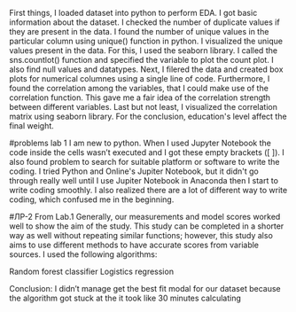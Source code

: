 First things, I loaded dataset into python to perform EDA. I got basic information about the dataset. I checked the number of duplicate values if they are present in the data. I found the number of unique values in the particular column using unique() function in python.
I visualized the unique values present in the data. For this, I used the seaborn library. I called the sns.countlot() function and specified the variable to plot the count plot. I also find null values and datatypes. Next, I filered the data and created box plots for numerical columnes using a single line of code. Furthermore, I found the correlation among the variables, that I could make use of the correlation function. This gave me a fair idea of the correlation strength between different variables. Last but not least, I visualized the correlation matrix using seaborn library. For the conclusion, education's level affect the final weight.

#problems lab 1
I am new to python. When I used Jupyter Notebook the code inside the cells wasn’t executed and I got these empty brackets ([ ]).
 I also found problem to search for suitable platform or software to write the coding. 
I tried Python and Online's Jupiter Notebook, but it didn't go through really well until I use Jupiter Notebook in Anaconda then I start to write coding smoothly. I also realized there are a lot of different way to write coding, which confused me in the beginning.


#ЛР-2
From Lab.1 Generally, our measurements and model scores worked well to show the aim of the study. This study can be completed in a shorter way as well without repeating similar functions; however, this study also aims to use different methods to have accurate scores from variable sources. I used the following algorithms:

Random forest classifier 
Logistics regression 

Conclusion: I didn’t manage get the best  fit modal for our dataset because the algorithm got stuck at the it took like 30 minutes calculating
